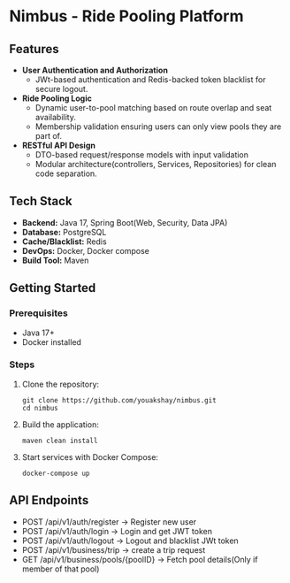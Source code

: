 # Nimbus - Ride Pooling Platform
## Features
- **User Authentication and Authorization**
   - JWt-based authentication and Redis-backed token blacklist for secure logout.
- **Ride Pooling Logic**
  - Dynamic user-to-pool matching based on route overlap and seat availability.
  - Membership validation ensuring users can only view pools they are part of.
- **RESTful API Design**
  - DTO-based request/response models with input validation
  - Modular architecture(controllers, Services, Repositories) for clean code separation.
  
## Tech Stack
- **Backend:** Java 17, Spring Boot(Web, Security, Data JPA)
- **Database:** PostgreSQL
- **Cache/Blacklist:** Redis
- **DevOps:** Docker, Docker compose
- **Build Tool:** Maven

## Getting Started

### Prerequisites
- Java 17+
- Docker installed

### Steps

1. Clone the repository:
   ```
   git clone https://github.com/youakshay/nimbus.git
   cd nimbus
   ```
2. Build the application:
   ```
   maven clean install
   ```
3. Start services with Docker Compose:
   ```
   docker-compose up
   ```

## API Endpoints
- POST /api/v1/auth/register -> Register new user
- POST /api/v1/auth/login -> Login and get JWT token
- POST /api/v1/auth/logout -> Logout and blacklist JWt token
- POST /api/v1/business/trip -> create a trip request
- GET /api/v1/business/pools/{poolID} -> Fetch pool details(Only if member of that pool)
